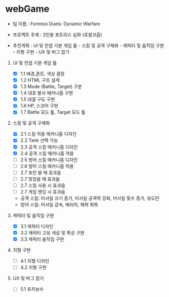 # webGame

- 팀 이름 : Fortress Duels: Dynamic Warfare
- 프로젝트 주제 : 2인용 포트리스 심화 (로컬코옵)

- 추진계획 : UI 및 컨셉 기본 게임 틀 - 스킬 및 공격 구체화 - 캐릭터 및 움직임 구현 - 지형 구현 - UX 및 버그 잡기

1. UI 및 컨셉 기본 게임 틀

   - [x] 1.1 배경,폰트, 색상 결정
   - [x] 1.2 HTML 구조 설계
   - [x] 1.3 Mode (Battle, Target) 구분
   - [x] 1.4 대포 발사 매커니즘 구현
   - [x] 1.5 대결 구도 구현
   - [x] 1.6 HP, 스코어 구현
   - [x] 1.7 Battle 모드 틀, Target 모드 틀

2. 스킬 및 공격 구체화

   - [x] 2.1 스킬 적용 매커니즘 디자인
   - [x] 2.2 Tank 선택 가능
   - [x] 2.3 공격 스킬 매커니즘 디자인
   - [x] 2.4 공격 스킬 매커니즘 적용
   - [ ] 2.5 방어 스킬 매커니즘 디자인
   - [ ] 2.6 방어 스킬 매커니즘 적용
   - [ ] 2.7 포탄 쏠 때 효과음
   - [ ] 2.7 맞았을 때 효과음
   - [ ] 2.7 스킬 사용 시 효과음
   - [ ] 2.7 게임 엔딩 시 효과음

   * 공격 스킬: 미사일 크기 증가, 미사일 공격력 강화, 미사일 횟수 증가, 유도탄
   * 방어 스킬: 미사일 감속, 베리어, 체력 회복

3. 캐릭터 및 움직임 구현

   - [x] 3.1 캐릭터 디자인
   - [x] 3.2 캐릭터 고유 색상 및 특성 구현
   - [x] 3.3 캐릭터 움직임 구현

4. 지형 구현

   - [ ] 4.1 지형 디자인
   - [ ] 4.2 지형 구현

5. UX 및 버그 잡기
   - [ ] 5.1 유지보수
